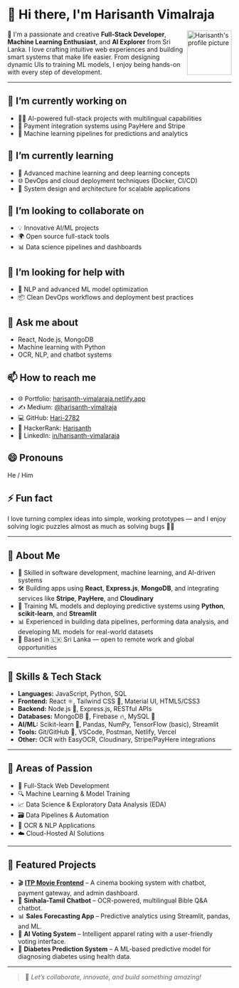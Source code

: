# 👋 Hi there, I'm Harisanth Vimalraja

<img src="https://avatars.githubusercontent.com/u/148968103?v=4" width="100" alt="Harisanth's profile picture" align="right" />

🚀 I'm a passionate and creative **Full-Stack Developer**, **Machine Learning Enthusiast**, and **AI Explorer** from Sri Lanka. I love crafting intuitive web experiences and building smart systems that make life easier. From designing dynamic UIs to training ML models, I enjoy being hands-on with every step of development.

---

## 🔭 I’m currently working on
- 🧑‍💻 AI-powered full-stack projects with multilingual capabilities  
- 🛒 Payment integration systems using PayHere and Stripe  
- 🧠 Machine learning pipelines for predictions and analytics  

## 🌱 I’m currently learning
- 🧮 Advanced machine learning and deep learning concepts  
- 🌐 DevOps and cloud deployment techniques (Docker, CI/CD)  
- 🧩 System design and architecture for scalable applications  

## 👯 I’m looking to collaborate on
- 💡 Innovative AI/ML projects  
- 🌍 Open source full-stack tools  
- 📊 Data science pipelines and dashboards  

## 🤔 I’m looking for help with
- 🧠 NLP and advanced ML model optimization  
- 📦 Clean DevOps workflows and deployment best practices  

## 💬 Ask me about
- React, Node.js, MongoDB  
- Machine learning with Python  
- OCR, NLP, and chatbot systems  

## 📫 How to reach me
- 🌐 Portfolio: [harisanth-vimalaraja.netlify.app](https://harisanth-vimalaraja.netlify.app/)  
- ✍️ Medium: [@harisanth-vimalraja](https://medium.com/@sowmiyapiranavan)  
- 💻 GitHub: [Hari-2782](https://github.com/Hari-2782)  
- 🧪 HackerRank: [Harisanth](https://www.hackerrank.com/profile/Harisanth)  
- 💼 LinkedIn: [in/harisanth-vimalaraja](https://www.linkedin.com/in/harisanth-vimalaraja/)  

## 😄 Pronouns
He / Him

## ⚡ Fun fact
I love turning complex ideas into simple, working prototypes — and I enjoy solving logic puzzles almost as much as solving bugs 🧩🐞

---

## 💼 About Me

- 🧠 Skilled in software development, machine learning, and AI-driven systems  
- 🛠️ Building apps using **React**, **Express.js**, **MongoDB**, and integrating services like **Stripe**, **PayHere**, and **Cloudinary**  
- 🤖 Training ML models and deploying predictive systems using **Python**, **scikit-learn**, and **Streamlit**  
- 📊 Experienced in building data pipelines, performing data analysis, and developing ML models for real-world datasets  
- 📍 Based in 🇱🇰 Sri Lanka — open to remote work and global opportunities  

---

## 🧰 Skills & Tech Stack

- **Languages:** JavaScript, Python, SQL  
- **Frontend:** React ⚛️, Tailwind CSS 🎨, Material UI, HTML5/CSS3  
- **Backend:** Node.js 🔧, Express.js, RESTful APIs  
- **Databases:** MongoDB 🍃, Firebase 🔥, MySQL 🐬  
- **AI/ML:** Scikit-learn 🤖, Pandas, NumPy, TensorFlow (basic), Streamlit  
- **Tools:** Git/GitHub 🐙, VSCode, Postman, Netlify, Vercel  
- **Other:** OCR with EasyOCR, Cloudinary, Stripe/PayHere integrations  

---

## 🧠 Areas of Passion

- 🧩 Full-Stack Web Development  
- 🔍 Machine Learning & Model Training  
- 📈 Data Science & Exploratory Data Analysis (EDA)  
- 🗃️ Data Pipelines & Automation  
- 📝 OCR & NLP Applications  
- ☁️ Cloud-Hosted AI Solutions  

---

## 🌟 Featured Projects

- 🎬 **[ITP Movie Frontend](https://itp-movie-frontend.vercel.app)** – A cinema booking system with chatbot, payment gateway, and admin dashboard.  
- 🤖 **Sinhala-Tamil Chatbot** – OCR-powered, multilingual Bible Q&A chatbot.  
- 📊 **Sales Forecasting App** – Predictive analytics using Streamlit, pandas, and ML.  
- 👕 **AI Voting System** – Intelligent apparel rating with a user-friendly voting interface.  
- 💉 **Diabetes Prediction System** – A ML-based predictive model for diagnosing diabetes using health data.  

---

> 📩 _Let’s collaborate, innovate, and build something amazing!_
